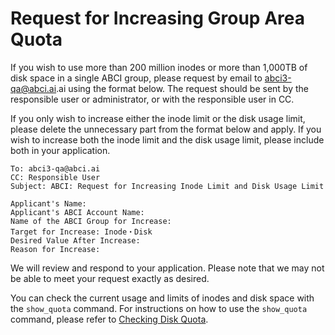 # Request for Increasing Group Area Quota
If you wish to use more than 200 million inodes or more than 1,000TB of disk space in a single ABCI group, please request by email to <abci3-qa@abci.ai>.ai using the format below. 
The request should be sent by the responsible user or administrator, or with the responsible user in CC.

If you only wish to increase either the inode limit or the disk usage limit, please delete the unnecessary part from the format below and apply.
If you wish to increase both the inode limit and the disk usage limit, please include both in your application.

```
To: abci3-qa@abci.ai
CC: Responsible User
Subject: ABCI: Request for Increasing Inode Limit and Disk Usage Limit

Applicant's Name:
Applicant's ABCI Account Name:
Name of the ABCI Group for Increase:
Target for Increase: Inode・Disk
Desired Value After Increase:
Reason for Increase:
```
We will review and respond to your application. Please note that we may not be able to meet your request exactly as desired.

You can check the current usage and limits of inodes and disk space with the `show_quota` command. For instructions on how to use the `show_quota` command, please refer to [Checking Disk Quota](../../getting-started/#checking-disk-quota).